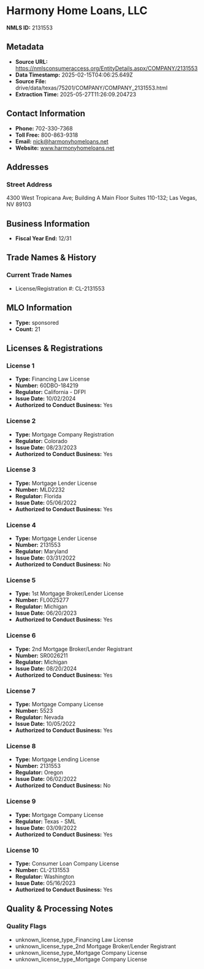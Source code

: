 # Harmony Home Loans, LLC

**NMLS ID:** 2131553

## Metadata
- **Source URL:** https://nmlsconsumeraccess.org/EntityDetails.aspx/COMPANY/2131553
- **Data Timestamp:** 2025-02-15T04:06:25.649Z
- **Source File:** drive/data/texas/75201/COMPANY/COMPANY_2131553.html
- **Extraction Time:** 2025-05-27T11:26:09.204723

## Contact Information
- **Phone:** 702-330-7368
- **Toll Free:** 800-863-9318
- **Email:** nick@harmonyhomeloans.net
- **Website:** www.harmonyhomeloans.net

## Addresses
### Street Address
4300 West Tropicana Ave; Building A Main Floor Suites 110-132; Las Vegas, NV 89103

## Business Information
- **Fiscal Year End:** 12/31

## Trade Names & History
### Current Trade Names
- License/Registration #: CL-2131553

## MLO Information
- **Type:** sponsored
- **Count:** 21

## Licenses & Registrations

### License 1
- **Type:** Financing Law License
- **Number:** 60DBO-184219
- **Regulator:** California - DFPI
- **Issue Date:** 10/02/2024
- **Authorized to Conduct Business:** Yes

### License 2
- **Type:** Mortgage Company Registration
- **Regulator:** Colorado
- **Issue Date:** 08/23/2023
- **Authorized to Conduct Business:** Yes

### License 3
- **Type:** Mortgage Lender License
- **Number:** MLD2232
- **Regulator:** Florida
- **Issue Date:** 05/06/2022
- **Authorized to Conduct Business:** Yes

### License 4
- **Type:** Mortgage Lender License
- **Number:** 2131553
- **Regulator:** Maryland
- **Issue Date:** 03/31/2022
- **Authorized to Conduct Business:** No

### License 5
- **Type:** 1st Mortgage Broker/Lender License
- **Number:** FL0025277
- **Regulator:** Michigan
- **Issue Date:** 06/20/2023
- **Authorized to Conduct Business:** Yes

### License 6
- **Type:** 2nd Mortgage Broker/Lender Registrant
- **Number:** SR0026211
- **Regulator:** Michigan
- **Issue Date:** 08/20/2024
- **Authorized to Conduct Business:** Yes

### License 7
- **Type:** Mortgage Company License
- **Number:** 5523
- **Regulator:** Nevada
- **Issue Date:** 10/05/2022
- **Authorized to Conduct Business:** Yes

### License 8
- **Type:** Mortgage Lending License
- **Number:** 2131553
- **Regulator:** Oregon
- **Issue Date:** 06/02/2022
- **Authorized to Conduct Business:** No

### License 9
- **Type:** Mortgage Company License
- **Regulator:** Texas - SML
- **Issue Date:** 03/09/2022
- **Authorized to Conduct Business:** Yes

### License 10
- **Type:** Consumer Loan Company License
- **Number:** CL-2131553
- **Regulator:** Washington
- **Issue Date:** 05/16/2023
- **Authorized to Conduct Business:** Yes

## Quality & Processing Notes
### Quality Flags
- unknown_license_type_Financing Law License
- unknown_license_type_2nd Mortgage Broker/Lender Registrant
- unknown_license_type_Mortgage Company License
- unknown_license_type_Mortgage Company License
